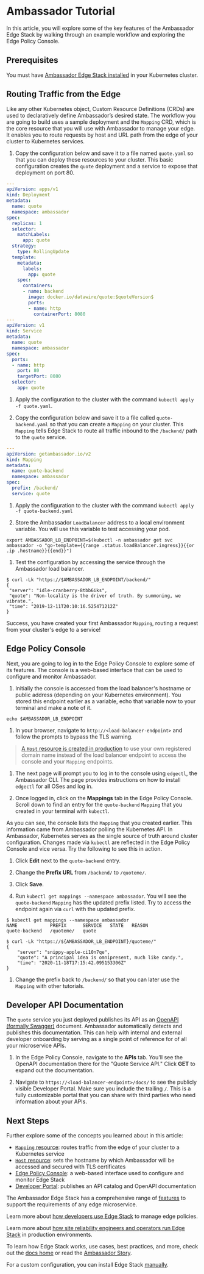 # Ambassador Tutorial

In this article, you will explore some of the key features of the Ambassador
Edge Stack by walking through an example workflow and exploring the 
Edge Policy Console.

## Prerequisites

You must have [Ambassador Edge Stack installed](../getting-started/) in your 
Kubernetes cluster.

## Routing Traffic from the Edge

Like any other Kubernetes object, Custom Resource Definitions (CRDs) are used to
declaratively define Ambassador’s desired state. The workflow you are going to 
build uses a sample deployment and the `Mapping` CRD, which is the core resource
that you will use with Ambassador to manage your edge. It enables you to route 
requests by host and URL path from the edge of your cluster to Kubernetes services.

1. Copy the configuration below and save it to a file named `quote.yaml` so that
you can deploy these resources to your cluster. This basic configuration creates
the `quote` deployment and a service to expose that deployment on port 80.

  ```yaml
  ---
  apiVersion: apps/v1
  kind: Deployment
  metadata:
    name: quote
    namespace: ambassador
  spec:
    replicas: 1
    selector:
      matchLabels:
        app: quote
    strategy:
      type: RollingUpdate
    template:
      metadata:
        labels:
          app: quote
      spec:
        containers:
        - name: backend
          image: docker.io/datawire/quote:$quoteVersion$
          ports:
          - name: http
            containerPort: 8080
  ---
  apiVersion: v1
  kind: Service
  metadata:
    name: quote
    namespace: ambassador
  spec:
    ports:
    - name: http
      port: 80
      targetPort: 8080
    selector:
      app: quote
  ```

1. Apply the configuration to the cluster with the command `kubectl apply -f quote.yaml`.

1. Copy the configuration below and save it to a file called `quote-backend.yaml` 
so that you can create a `Mapping` on your cluster. This `Mapping` tells Edge 
Stack to route all traffic inbound to the `/backend/` path to the `quote` service. 

  ```yaml
  ---
  apiVersion: getambassador.io/v2
  kind: Mapping
  metadata:
    name: quote-backend
    namespace: ambassador
  spec:
    prefix: /backend/
    service: quote
  ```

1. Apply the configuration to the cluster with the command 
`kubectl apply -f quote-backend.yaml`

1. Store the Ambassador `LoadBalancer` address to a local environment variable.
You will use this variable to test accessing your pod.

  ```
  export AMBASSADOR_LB_ENDPOINT=$(kubectl -n ambassador get svc ambassador -o "go-template={{range .status.loadBalancer.ingress}}{{or .ip .hostname}}{{end}}")
  ```

1. Test the configuration by accessing the service through the Ambassador load 
balancer.

  ```
  $ curl -Lk "https://$AMBASSADOR_LB_ENDPOINT/backend/"
  {
   "server": "idle-cranberry-8tbb6iks",
   "quote": "Non-locality is the driver of truth. By summoning, we vibrate.",
   "time": "2019-12-11T20:10:16.525471212Z"
  }
  ```

Success, you have created your first Ambassador `Mapping`, routing a
request from your cluster's edge to a service!

## Edge Policy Console

Next, you are going to log in to the Edge Policy Console to explore some of its
features. The console is a web-based interface that can be used to configure and
monitor Ambassador. 

1. Initially the console is accessed from the load balancer's hostname or public
address (depending on your Kubernetes environment). You stored this endpoint
earlier as a variable, echo that variable now to your terminal and make a note of it.

  ```
  echo $AMBASSADOR_LB_ENDPOINT
  ```

1. In your browser, navigate to `http://<load-balancer-endpoint>` and follow the
prompts to bypass the TLS warning. 

  > [A `Host` resource is created in production](../../topics/running/host-crd)
to use your own registered domain name instead of the load balancer endpoint to 
access the console and your `Mapping` endpoints.

1. The next page will prompt you to log in to the console using `edgectl`, the 
Ambassador CLI. The page provides instructions on how to install `edgectl` for 
all OSes and log in.

1. Once logged in, click on the **Mappings** tab in the Edge Policy Console. 
Scroll down to find an entry for the `quote-backend` `Mapping` that you created 
in your terminal with `kubectl`.

As you can see, the console lists the `Mapping` that you created earlier. This
information came from Ambassador polling the Kubernetes API. In 
Ambassador, Kubernetes serves as the single source of truth 
around cluster configuration. Changes made via `kubectl` are reflected in the 
Edge Policy Console and vice versa.  Try the following to see this in action.

1. Click **Edit** next to the `quote-backend` entry.

1. Change the **Prefix URL** from `/backend/` to `/quoteme/`.

1. Click **Save**.

1. Run `kubectl get mappings --namespace ambassador`. You will see the 
`quote-backend` `Mapping` has the updated prefix listed. Try to access the 
endpoint again via `curl` with the updated prefix.

  ```
  $ kubectl get mappings --namespace ambassador
  NAME            PREFIX      SERVICE   STATE   REASON
  quote-backend   /quoteme/   quote
   
  $ curl -Lk "https://${AMBASSADOR_LB_ENDPOINT}/quoteme/"
  {
      "server": "snippy-apple-ci10n7qe",
      "quote": "A principal idea is omnipresent, much like candy.",
      "time": "2020-11-18T17:15:42.095153306Z"
  }
  ```

1. Change the prefix back to `/backend/` so that you can later use the `Mapping` 
with other tutorials.

## Developer API Documentation

The `quote` service you just deployed publishes its API as an 
[OpenAPI (formally Swagger)](https://swagger.io/solutions/getting-started-with-oas/)
document. Ambassador automatically detects and publishes this documentation. 
This can help with internal and external developer onboarding by serving as a 
single point of reference for of all your microservice APIs.

1. In the Edge Policy Console, navigate to the **APIs** tab. You'll see the 
OpenAPI documentation there for the "Quote Service API." Click **GET** to
expand out the documentation.

1. Navigate to `https://<load-balancer-endpoint>/docs/` to see the 
publicly visible Developer Portal. Make sure you include the trailing `/`. 
This is a fully customizable portal that you can share with third parties who 
need information about your APIs.

## Next Steps

Further explore some of the concepts you learned about in this article: 
* [`Mapping` resource](../../topics/using/intro-mappings/): routes traffic from 
the edge of your cluster to a Kubernetes service
* [`Host` resource](../../topics/running/host-crd/): sets the hostname by which
Ambassador will be accessed and secured with TLS certificates
* [Edge Policy Console](../../topics/using/edge-policy-console/): a web-based 
interface used to configure and monitor Edge Stack
* [Developer Portal](../../topics/using/dev-portal/): 
publishes an API catalog and OpenAPI documentation

The Ambassador Edge Stack has a comprehensive range of [features](/features/) to
support the requirements of any edge microservice.

Learn more about [how developers use Edge Stack](../../topics/using/) to manage 
edge policies.

Learn more about [how site reliability engineers and operators run Edge Stack](../../topics/running/) 
in production environments.

To learn how Edge Stack works, use cases, best practices, and more, check out 
the [docs home](../../) or read the [Ambassador Story](../../about/why-ambassador).

For a custom configuration, you can install Edge Stack 
[manually](../../topics/install/yaml-install).

